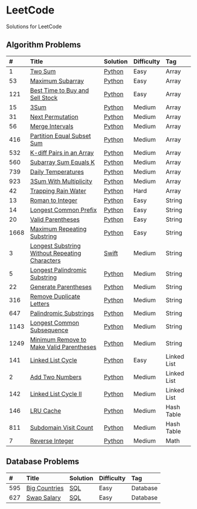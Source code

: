 # LeetCode
Solutions for LeetCode

## Algorithm Problems
|  \#  |  Title  |  Solution  |  Difficulty  |  Tag  |
| :--- | :------ | :--------  | :----------- | :---- |
| 1    | [Two Sum](https://leetcode.com/problems/two-sum) | [Python](PythonCode/TwoSum.py) | Easy | Array |
| 53   | [Maximum Subarray](https://leetcode.com/problems/maximum-subarray) | [Python](PythonCode/MaximumSubarray.py) | Easy | Array |
| 121  | [Best Time to Buy and Sell Stock](https://leetcode.com/problems/best-time-to-buy-and-sell-stock/) | [Python](PythonCode/BestTimeToBuyAndSellStock.py) | Easy | Array |
| 15   | [3Sum](https://leetcode.com/problems/3sum) | [Python](PythonCode/3Sum.py) | Medium | Array |
| 31   | [Next Permutation](https://leetcode.com/problems/next-permutation) | [Python](PythonCode/NextPermutation.py) | Medium | Array |
| 56   | [Merge Intervals](https://leetcode.com/problems/merge-intervals) | [Python](PythonCode/MergeIntervals.py) | Medium | Array |
| 416  | [Partition Equal Subset Sum](https://leetcode.com/problems/partition-equal-subset-sum) | [Python](PythonCode/PartitionEqualSubsetSum.py) | Medium | Array |
| 532  | [K-diff Pairs in an Array](https://leetcode.com/problems/k-diff-pairs-in-an-array) | [Python](PythonCode/kDiffPairsInAnArray.py) | Medium | Array |
| 560  | [Subarray Sum Equals K](https://leetcode.com/problems/subarray-sum-equals-k/) | [Python](PythonCode/SubarraySumEqualsK.py) | Medium | Array |
| 739  | [Daily Temperatures](https://leetcode.com/problems/daily-temperatures) | [Python](PythonCode/DailyTemperatures.py) | Medium | Array |
| 923  | [3Sum With Multiplicity](https://leetcode.com/problems/3sum-with-multiplicity) | [Python](PythonCode/3SumWithMultiplicity.py) | Medium | Array |
| 42   | [Trapping Rain Water](https://leetcode.com/problems/trapping-rain-water) | [Python](PythonCode/TrappingRainWater.py) | Hard | Array |
| 13   | [Roman to Integer](https://leetcode.com/problems/roman-to-integer/) | [Python](PythonCode/RomanToInteger.py) | Easy | String |
| 14   | [Longest Common Prefix](https://leetcode.com/problems/longest-common-prefix) | [Python](PythonCode/LongestCommonPrefix.py) | Easy | String |
| 20   | [Valid Parentheses](https://leetcode.com/problems/valid-parentheses/) | [Python](PythonCode/ValidParentheses.py) | Easy | String |
| 1668 | [Maximum Repeating Substring](https://leetcode.com/problems/maximum-repeating-substring/) | [Python](PythonCode/MaximumRepeatingSubstring.py) | Easy | String |
| 3    | [Longest Substring Without Repeating Characters](https://leetcode.com/problems/longest-substring-without-repeating-characters/) | [Swift](SwiftCode/LongestSubstringWithoutRepeatingCharacters.swift) | Medium | String |
| 5    | [Longest Palindromic Substring](https://leetcode.com/problems/longest-palindromic-substring) | [Python](PythonCode/LongestPalindromicSubstring.py) | Medium | String |
| 22   | [Generate Parentheses](https://leetcode.com/problems/generate-parentheses) | [Python](PythonCode/GenerateParentheses.py) | Medium | String |
| 316  | [Remove Duplicate Letters](https://leetcode.com/problems/remove-duplicate-letters/) | [Python](PythonCode/RemoveDuplicateLetters.py) | Medium | String |
| 647  | [Palindromic Substrings](https://leetcode.com/problems/palindromic-substrings) | [Python](PythonCode/PalindromicSubstrings.py) | Medium | String |
| 1143 | [Longest Common Subsequence](https://leetcode.com/problems/longest-common-subsequence) | [Python](PythonCode/LongestCommonSubsequence.py) | Medium | String |
| 1249 | [Minimum Remove to Make Valid Parentheses](https://leetcode.com/problems/minimum-remove-to-make-valid-parentheses) | [Python](PythonCode/MinimumRemovetoMakeValidParentheses.py) | Medium | String |
| 141  | [Linked List Cycle](https://leetcode.com/problems/linked-list-cycle) | [Python](PythonCode/LinkedListCycle.py) | Easy | Linked List |
| 2    | [Add Two Numbers](https://leetcode.com/problems/add-two-numbers/) | [Python](PythonCode/AddTwoNumbers.py) | Medium | Linked List |
| 142  | [Linked List Cycle II](https://leetcode.com/problems/linked-list-cycle-ii) | [Python](PythonCode/LinkedListCycleII.py) | Medium | Linked List |
| 146  | [LRU Cache](https://leetcode.com/problems/lru-cache) | [Python](PythonCode/LRUCache.py) | Medium | Hash Table |
| 811  | [Subdomain Visit Count](https://leetcode.com/problems/subdomain-visit-count) | [Python](PythonCode/SubdomainVisitCount.py) | Medium | Hash Table |
| 7    | [Reverse Integer](https://leetcode.com/problems/reverse-integer) | [Python](PythonCode/ReverseInteger.py) | Medium | Math |

## Database Problems
|  \#  |  Title  |  Solution  |  Difficulty  |  Tag  |
| :--- | :------ | :--------  | :----------- | :---- |
| 595  | [Big Countries](https://leetcode.com/problems/big-countries) | [SQL](SQLiteCode/BigCountries.sql) | Easy | Database |
| 627  | [Swap Salary](https://leetcode.com/problems/swap-salary) | [SQL](SQLiteCode/SwapSalary.sql) | Easy | Database |
